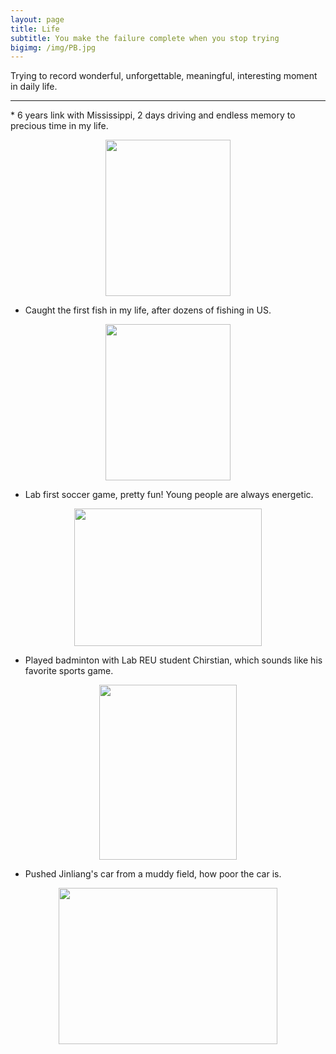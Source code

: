 ```yaml
---
layout: page
title: Life
subtitle: You make the failure complete when you stop trying
bigimg: /img/PB.jpg
---
```


Trying to record wonderful, unforgettable, meaningful, interesting moment in daily life.

<hr>
* 6 years link with Mississippi, 2 days driving and endless memory to precious time in my life.

<p align="center">
  <img width="200" height="250" src="https://i.imgur.com/JRNmcX0.jpg">
</p>

* Caught the first fish in my life, after dozens of fishing in US.

<p align="center">
  <img width="200" height="250" src="https://i.imgur.com/dFFHknR.jpg">
</p>

* Lab first soccer game, pretty fun! Young people are always energetic.

<p align="center">
  <img width="300" height="220" src="https://i.imgur.com/iF5ZHUc.jpg">
</p>

* Played badminton with Lab REU student Chirstian, which sounds like his favorite sports game.

<p align="center">
  <img width="220" height="280" src="https://i.imgur.com/PDeCKkb.jpg">
</p>

* Pushed Jinliang's car from a muddy field, how poor the car is.

<p align="center">
  <img width="350" height="250" src="https://i.imgur.com/IIXthxt.jpg">
</p>
